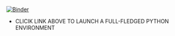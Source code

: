 [![Binder](https://mybinder.org/badge_logo.svg)](https://mybinder.org/v2/gh/kanad13/binder-demo/main?labpath=notebooks%2Fpandas.ipynb)

- CLICIK LINK ABOVE TO LAUNCH A FULL-FLEDGED PYTHON ENVIRONMENT 
